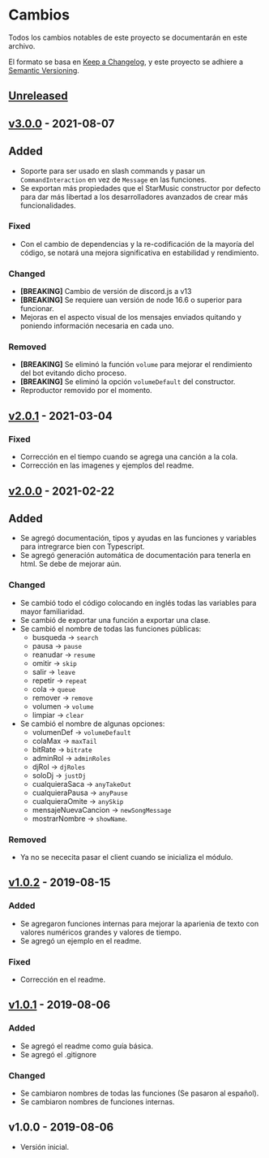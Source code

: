 # Cambios

Todos los cambios notables de este proyecto se documentarán en este archivo.

El formato se basa en [Keep a Changelog](https://keepachangelog.com/en/1.0.0/),
y este proyecto se adhiere a [Semantic Versioning](https://semver.org/spec/v2.0.0.html).

## [Unreleased]

## [v3.0.0] - 2021-08-07

## Added

- Soporte para ser usado en slash commands y pasar un `CommandInteraction` en vez de `Message` en las funciones.
- Se exportan más propiedades que el StarMusic constructor por defecto para dar más libertad a los desarrolladores avanzados de crear más funcionalidades.

### Fixed

- Con el cambio de dependencias y la re-codificación de la mayoría del código, se notará una mejora significativa en estabilidad y rendimiento.

### Changed

- **[BREAKING]** Cambio de versión de discord.js a v13
- **[BREAKING]** Se requiere uan versión de node 16.6 o superior para funcionar.
- Mejoras en el aspecto visual de los mensajes enviados quitando y poniendo información necesaria en cada uno.

### Removed

- **[BREAKING]** Se eliminó la función `volume` para mejorar el rendimiento del bot evitando dicho proceso.
- **[BREAKING]** Se eliminó la opción `volumeDefault` del constructor.
- Reproductor removido por el momento.

## [v2.0.1] - 2021-03-04

### Fixed

- Corrección en el tiempo cuando se agrega una canción a la cola.
- Corrección en las imagenes y ejemplos del readme.

## [v2.0.0] - 2021-02-22

## Added

- Se agregó documentación, tipos y ayudas en las funciones y variables para intregrarce bien con Typescript.
- Se agregó generación automática de documentación para tenerla en html. Se debe de mejorar aún.

### Changed

- Se cambió todo el código colocando en inglés todas las variables para mayor familiaridad.
- Se cambió de exportar una función a exportar una clase.
- Se cambió el nombre de todas las funciones públicas:
  - busqueda -> `search`
  - pausa -> `pause`
  - reanudar -> `resume`
  - omitir -> `skip`
  - salir -> `leave`
  - repetir -> `repeat`
  - cola -> `queue`
  - remover -> `remove`
  - volumen -> `volume`
  - limpiar -> `clear`
- Se cambió el nombre de algunas opciones:
  - volumenDef -> `volumeDefault`
  - colaMax -> `maxTail`
  - bitRate -> `bitrate`
  - adminRol -> `adminRoles`
  - djRol -> `djRoles`
  - soloDj -> `justDj`
  - cualquieraSaca -> `anyTakeOut`
  - cualquieraPausa -> `anyPause`
  - cualquieraOmite -> `anySkip`
  - mensajeNuevaCancion -> `newSongMessage`
  - mostrarNombre -> `showName`.

### Removed

- Ya no se nececita pasar el client cuando se inicializa el módulo.

## [v1.0.2] - 2019-08-15

### Added

- Se agregaron funciones internas para mejorar la aparienia de texto con valores numéricos grandes y valores de tiempo.
- Se agregó un ejemplo en el readme.

### Fixed

- Corrección en el readme.

## [v1.0.1] - 2019-08-06

### Added

- Se agregó el readme como guía básica.
- Se agregó el .gitignore

### Changed

- Se cambiaron nombres de todas las funciones (Se pasaron al español).
- Se cambiaron nombres de funciones internas.

## v1.0.0 - 2019-08-06

- Versión inicial.

[unreleased]: https://github.com/StarArmyDev/starmusic/compare/v3.0.0...HEAD
[v1.0.1]: https://github.com/StarArmyDev/starmusic/compare/v1.0.0...v1.0.1
[v1.0.2]: https://github.com/StarArmyDev/starmusic/compare/v1.0.1...v1.0.2
[v2.0.0]: https://github.com/StarArmyDev/starmusic/compare/v1.0.2...v2.0.0
[v2.0.1]: https://github.com/StarArmyDev/starmusic/compare/v2.0.0...v2.0.1
[v3.0.0]: https://github.com/StarArmyDev/starmusic/compare/v2.0.1...v3.0.0
